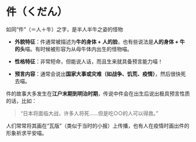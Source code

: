 
# 件（くだん）


如同“件”（＝人＋牛）之字，是半人半牛之姿的怪物

- **外貌特征**：件通常被描述为**牛的身体 + 人的脸**，也有些说法是**人的身体 + 牛的头**喵。有时候被形容为从母牛体内出生的怪物喵。
    
- **性格特征**：非常短命，但能说人话，而且生来就具备预言能力喵！
    
- **预言内容**：通常会说出**国家大事或灾难（如战争、饥荒、疫情）**，然后很快死去喵。


件的故事大多发生在**江户末期到明治时期**，传说中件会在出生后说出极具预言性质的话，比如：

> “日本将面临大战，许多人将死……但是吃○○的人可以得救。”

人们常常将其画在“瓦版”（类似于当时的小报）上传播，也有人在疫情时画出件的形象祈求平安喵。